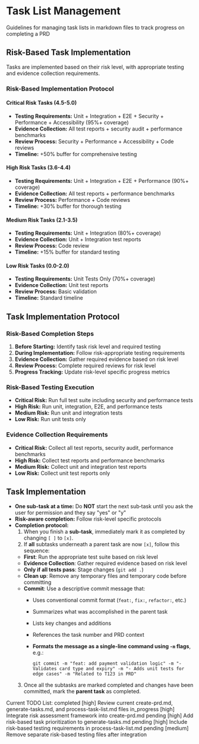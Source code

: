# Task List Management

Guidelines for managing task lists in markdown files to track progress on completing a PRD

## Risk-Based Task Implementation

Tasks are implemented based on their risk level, with appropriate testing and evidence collection requirements.

### Risk-Based Implementation Protocol

#### Critical Risk Tasks (4.5-5.0)
- **Testing Requirements:** Unit + Integration + E2E + Security + Performance + Accessibility (95%+ coverage)
- **Evidence Collection:** All test reports + security audit + performance benchmarks
- **Review Process:** Security + Performance + Accessibility + Code reviews
- **Timeline:** +50% buffer for comprehensive testing

#### High Risk Tasks (3.6-4.4)
- **Testing Requirements:** Unit + Integration + E2E + Performance (90%+ coverage)
- **Evidence Collection:** All test reports + performance benchmarks
- **Review Process:** Performance + Code reviews
- **Timeline:** +30% buffer for thorough testing

#### Medium Risk Tasks (2.1-3.5)
- **Testing Requirements:** Unit + Integration (80%+ coverage)
- **Evidence Collection:** Unit + Integration test reports
- **Review Process:** Code review
- **Timeline:** +15% buffer for standard testing

#### Low Risk Tasks (0.0-2.0)
- **Testing Requirements:** Unit Tests Only (70%+ coverage)
- **Evidence Collection:** Unit test reports
- **Review Process:** Basic validation
- **Timeline:** Standard timeline

## Task Implementation Protocol

### Risk-Based Completion Steps
1. **Before Starting:** Identify task risk level and required testing
2. **During Implementation:** Follow risk-appropriate testing requirements
3. **Evidence Collection:** Gather required evidence based on risk level
4. **Review Process:** Complete required reviews for risk level
5. **Progress Tracking:** Update risk-level specific progress metrics

### Risk-Based Testing Execution
- **Critical Risk:** Run full test suite including security and performance tests
- **High Risk:** Run unit, integration, E2E, and performance tests
- **Medium Risk:** Run unit and integration tests
- **Low Risk:** Run unit tests only

### Evidence Collection Requirements
- **Critical Risk:** Collect all test reports, security audit, performance benchmarks
- **High Risk:** Collect test reports and performance benchmarks
- **Medium Risk:** Collect unit and integration test reports
- **Low Risk:** Collect unit test reports only

## Task Implementation
- **One sub-task at a time:** Do **NOT** start the next sub‑task until you ask the user for permission and they say "yes" or "y"
- **Risk-aware completion:** Follow risk-level specific protocols
- **Completion protocol:**  
  1. When you finish a **sub‑task**, immediately mark it as completed by changing `[ ]` to `[x]`.
  2. If **all** subtasks underneath a parent task are now `[x]`, follow this sequence:
    - **First**: Run the appropriate test suite based on risk level
    - **Evidence Collection**: Gather required evidence based on risk level
    - **Only if all tests pass**: Stage changes (`git add .`)
    - **Clean up**: Remove any temporary files and temporary code before committing
    - **Commit**: Use a descriptive commit message that:
      - Uses conventional commit format (`feat:`, `fix:`, `refactor:`, etc.)
      - Summarizes what was accomplished in the parent task
      - Lists key changes and additions
      - References the task number and PRD context
      - **Formats the message as a single-line command using `-m` flags**, e.g.:

        ```
        git commit -m "feat: add payment validation logic" -m "- Validates card type and expiry" -m "- Adds unit tests for edge cases" -m "Related to T123 in PRD"
        ```
  3. Once all the subtasks are marked completed and changes have been committed, mark the **parent task** as completed.

Current TODO List:
completed [high] Review current create-prd.md, generate-tasks.md, and process-task-list.md files
in_progress [high] Integrate risk assessment framework into create-prd.md
pending [high] Add risk-based task prioritization to generate-tasks.md
pending [high] Include risk-based testing requirements in process-task-list.md
pending [medium] Remove separate risk-based testing files after integration
